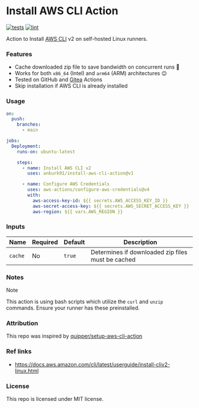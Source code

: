 # Install AWS CLI Action

[![tests](https://github.com/ankurk91/install-aws-cli-action/actions/workflows/tests.yaml/badge.svg)](https://github.com/ankurk91/install-aws-cli-action/actions)
[![lint](https://github.com/ankurk91/install-aws-cli-action/actions/workflows/lint.yaml/badge.svg)](https://github.com/ankurk91/install-aws-cli-action/actions)

Action to Install [AWS CLI](https://aws.amazon.com/cli/) v2 on self-hosted Linux runners.

### Features

* Cache downloaded zip file to save bandwidth on concurrent runs :rocket:
* Works for both `x86_64` (Intel) and `arm64` (ARM) architectures :wink:
* Tested on GitHub and [Gitea](https://docs.gitea.com/usage/actions/act-runner) Actions
* Skip installation if AWS CLI is already installed

### Usage

```yaml
on:
  push:
    branches:
      - main

jobs:
  Deployment:
    runs-on: ubuntu-latest

    steps:
      - name: Install AWS CLI v2
        uses: ankurk91/install-aws-cli-action@v1

      - name: Configure AWS Credentials
        uses: aws-actions/configure-aws-credentials@v4
        with:
          aws-access-key-id: ${{ secrets.AWS_ACCESS_KEY_ID }}
          aws-secret-access-key: ${{ secrets.AWS_SECRET_ACCESS_KEY }}
          aws-region: ${{ vars.AWS_REGION }}
```

### Inputs

| Name    | Required | Default | Description                                       |
|---------|----------|---------|---------------------------------------------------|
| `cache` | No       | `true`  | Determines if downloaded zip files must be cached |

### Notes

> [!NOTE]
> This action is using bash scripts which utilize the `curl` and `unzip` commands. Ensure your runner has these
> preinstalled.

### Attribution

This repo was inspired by [quipper/setup-aws-cli-action](https://github.com/quipper/setup-aws-cli-action)

### Ref links

* https://docs.aws.amazon.com/cli/latest/userguide/install-cliv2-linux.html

### License

This repo is licensed under MIT license.
